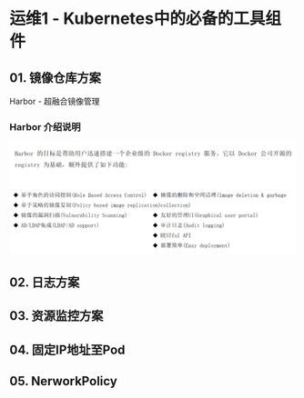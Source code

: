 # 运维1 - Kubernetes中的必备的工具组件


## 01. 镜像仓库方案

Harbor - 超融合镜像管理

### Harbor 介绍说明

![249](./img/img_249.png)






## 02. 日志方案


## 03. 资源监控方案


## 04. 固定IP地址至Pod


## 05. NerworkPolicy



